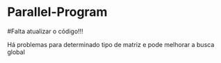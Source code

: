 # Parallel-Program

#Falta atualizar o código!!!

Há problemas para determinado tipo de matriz e pode melhorar a busca global
